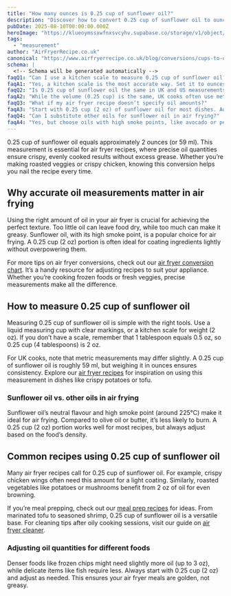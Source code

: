 ```yaml
---
title: "How many ounces is 0.25 cup of sunflower oil?"
description: "Discover how to convert 0.25 cup of sunflower oil to ounces for perfect air fryer recipes. Get accurate measurements in seconds!"
pubDate: 2025-08-10T00:00:00.000Z
heroImage: "https://klueoymssxwfnxsvcyhv.supabase.co/storage/v1/object/public/Shmucket/how-many-ounces-is-025-cup-of-sunflower-oil.webp"
tags:
  - "measurement"
author: "AirFryerRecipe.co.uk"
canonical: "https://www.airfryerrecipe.co.uk/blog/conversions/cups-to-ounces/how-many-ounces-is-025-cup-of-sunflower-oil"
schema: |
  <!-- Schema will be generated automatically -->
faqQ1: "Can I use a kitchen scale to measure 0.25 cup of sunflower oil?"
faqA1: "Yes, a kitchen scale is the most accurate way. Set it to ounces, and measure out 2 oz, which equals 0.25 cup of sunflower oil. This method eliminates guesswork and ensures consistency in your air fryer recipes."
faqQ2: "Is 0.25 cup of sunflower oil the same in UK and US measurements?"
faqA2: "While the volume (0.25 cup) is the same, UK cooks often use metric units. In millilitres, 0.25 cup is roughly 59 ml. However, weighing it as 2 oz ensures accuracy regardless of regional differences."
faqQ3: "What if my air fryer recipe doesn’t specify oil amounts?"
faqA3: "Start with 0.25 cup (2 oz) of sunflower oil for most dishes. Adjust based on the food’s texture—less for delicate items like fish, slightly more for frozen foods. Always toss ingredients evenly for best results."
faqQ4: "Can I substitute other oils for sunflower oil in air frying?"
faqA4: "Yes, but choose oils with high smoke points, like avocado or peanut oil. Use the same 0.25 cup (2 oz) measurement. Avoid butter or olive oil for high-heat cooking, as they can burn easily."
---
```

<p>0.25 cup of sunflower oil equals approximately 2 ounces (or 59 ml). This measurement is essential for air fryer recipes, where precise oil quantities ensure crispy, evenly cooked results without excess grease. Whether you’re making roasted veggies or crispy chicken, knowing this conversion helps you nail the recipe every time.</p>

<h2>Why accurate oil measurements matter in air frying</h2>  
<p>Using the right amount of oil in your air fryer is crucial for achieving the perfect texture. Too little oil can leave food dry, while too much can make it greasy. Sunflower oil, with its high smoke point, is a popular choice for air frying. A 0.25 cup (2 oz) portion is often ideal for coating ingredients lightly without overpowering them.</p>  
<p>For more tips on air fryer conversions, check out our <a href=https://www.airfryerrecipe.co.uk/air-fryer-conversion-chart>air fryer conversion chart</a>. It’s a handy resource for adjusting recipes to suit your appliance. Whether you’re cooking frozen foods or fresh veggies, precise measurements make all the difference.</p>  

<h2>How to measure 0.25 cup of sunflower oil</h2>  
<p>Measuring 0.25 cup of sunflower oil is simple with the right tools. Use a liquid measuring cup with clear markings, or a kitchen scale for weight (2 oz). If you don’t have a scale, remember that 1 tablespoon equals 0.5 oz, so 0.25 cup (4 tablespoons) is 2 oz.</p>  
<p>For UK cooks, note that metric measurements may differ slightly. A 0.25 cup of sunflower oil is roughly 59 ml, but weighing it in ounces ensures consistency. Explore our <a href=https://www.airfryerrecipe.co.uk/recipes>air fryer recipes</a> for inspiration on using this measurement in dishes like crispy potatoes or tofu.</p>  

<h3>Sunflower oil vs. other oils in air frying</h3>  
<p>Sunflower oil’s neutral flavour and high smoke point (around 225°C) make it ideal for air frying. Compared to olive oil or butter, it’s less likely to burn. A 0.25 cup (2 oz) portion works well for most recipes, but always adjust based on the food’s density.</p>  

<h2>Common recipes using 0.25 cup of sunflower oil</h2>  
<p>Many air fryer recipes call for 0.25 cup of sunflower oil. For example, crispy chicken wings often need this amount for a light coating. Similarly, roasted vegetables like potatoes or mushrooms benefit from 2 oz of oil for even browning.</p>  
<p>If you’re meal prepping, check out our <a href=https://www.airfryerrecipe.co.uk/recipe-category/meal-prep>meal prep recipes</a> for ideas. From marinated tofu to seasoned shrimp, 0.25 cup of sunflower oil is a versatile base. For cleaning tips after oily cooking sessions, visit our guide on <a href=https://www.airfryerrecipe.co.uk/air-fryer-cleaner>air fryer cleaner</a>.</p>  

<h3>Adjusting oil quantities for different foods</h3>  
<p>Denser foods like frozen chips might need slightly more oil (up to 3 oz), while delicate items like fish require less. Always start with 0.25 cup (2 oz) and adjust as needed. This ensures your air fryer meals are golden, not greasy.</p>
